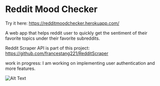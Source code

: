 # Reddit Mood Checker

Try it here: https://redditmoodchecker.herokuapp.com/

A web app that helps reddit user to quickly get the sentiment of their favorite topics under their favorite subreddits.

Reddit Scraper API is part of this project: https://github.com/francestang221/RedditScraper

work in progress: I am working on implementing user authentication and more features. 


![Alt Text](http://g.recordit.co/RpcBDYSNK3.gif)
